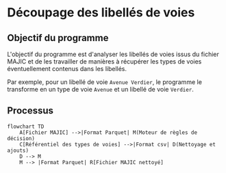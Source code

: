 # Découpage des libellés de voies

## Objectif du programme

L'objectif du programme est d'analyser les libellés de voies issus du fichier MAJIC et de les travailler de manières à récupérer les types de voies éventuellement contenus dans les libellés.

Par exemple, pour un libellé de voie `Avenue Verdier`, le programme le transforme en un type de voie `Avenue` et un libellé de voie `Verdier`.

## Processus

```mermaid
flowchart TD
    A[Fichier MAJIC] -->|Format Parquet| M(Moteur de règles de décision)
    C[Référentiel des types de voies] -->|Format csv| D(Nettoyage et ajouts)
    D --> M
    M --> |Format Parquet| R[Fichier MAJIC nettoyé]
```